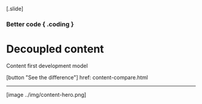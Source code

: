


[.slide]
  ### Better code { .coding }
  # Decoupled content
  Content first development model

  [button "See the difference"]
    href: content-compare.html

  ---

  [image ../img/content-hero.png]


